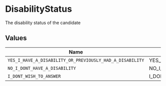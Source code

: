 # DisabilityStatus

The disability status of the candidate


## Values

| Name                                                     | Value                                                    |
| -------------------------------------------------------- | -------------------------------------------------------- |
| `YES_I_HAVE_A_DISABILITY_OR_PREVIOUSLY_HAD_A_DISABILITY` | YES_I_HAVE_A_DISABILITY_OR_PREVIOUSLY_HAD_A_DISABILITY   |
| `NO_I_DONT_HAVE_A_DISABILITY`                            | NO_I_DONT_HAVE_A_DISABILITY                              |
| `I_DONT_WISH_TO_ANSWER`                                  | I_DONT_WISH_TO_ANSWER                                    |